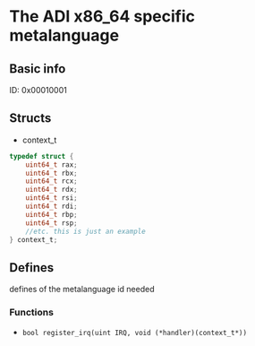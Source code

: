 # The ADI x86_64 specific metalanguage
## Basic info
ID: 0x00010001

## Structs
* context_t
```c
typedef struct {
    uint64_t rax;
    uint64_t rbx;
    uint64_t rcx;
    uint64_t rdx;
    uint64_t rsi;
    uint64_t rdi;
    uint64_t rbp;
    uint64_t rsp;
    //etc. this is just an example
} context_t;
```
## Defines
defines of the metalanguage id needed
### Functions
* `bool register_irq(uint IRQ, void (*handler)(context_t*))`